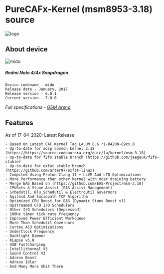 # PureCAFx-Kernel (msm8953-3.18) source

![logo](https://telegra.ph/file/7907aaef71619d609160e.png)

## About device
![mido](https://telegra.ph/file/25b0b8281d57ad3d175b9.jpg)

##### Redmi Note 4/4x Snapdragon 
```
Device codename - mido
Release date - January, 2017
Release version - 6.0.1 
Current version - 7.0.0 
```
*Full specifications - [GSM Arena](https://www.gsmarena.com/xiaomi_redmi_note_4x-8580.php)*

## Features 
As of 17-04-2020: Latest Release
```
- Based On Latest CAF Kernel Tag LA.UM.8.6.r1-04200-89xx.0
- Up-to-date for aosp common kernel 3.18 (https://https://source.codeaurora.org/quic/la/kernel/msm-3.18)
- Up-to-date for f2fs stable branch (https://github.com/jaegeuk/f2fs-stable)
- Up-to-date for exfat stable branch (https://github.com/arter97/exfat-linux)
- Compiled Using Proton Clang 11 + LLVM And LTO Optimizations
- More Performance than other kernel with moar draining battery 
- Merge EAS Based on (https://github.com/EAS-Project/msm-3.18)
- CPUSets & Stune Assist (EAS Assist Management)
- Schedutil, Blu_Schedutil & Electroutil Governors
- Agilesd And Sociopath TCP Algorithm 
- Optimized CPU Boost for EAS (Dynamic Stune Boost v3)
- Upstreamed CFQ I/O Schedulers
- Other I/O Schedulers (Depressed)
- 100Hz timer tick rate frequency
- Improved Power Efficient Workqueue
- More Than Schedutil Governors
- Cortex A53 Optimizations
- UnderClock Frequency 
- Backlight Dimmer
- KLapse v5.0
- USB FastCharging
- Intellithermal V3
- Sound Control V3
- Adreno Boost
- Adreno Idler
- And Many More Shit There
```

